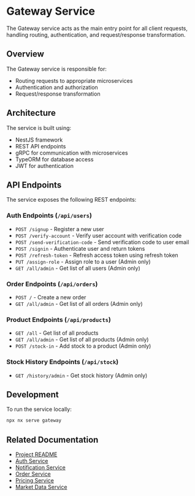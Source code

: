 # Gateway Service

The Gateway service acts as the main entry point for all client requests, handling routing, authentication, and request/response transformation.

## Overview

The Gateway service is responsible for:

-   Routing requests to appropriate microservices
-   Authentication and authorization
-   Request/response transformation

## Architecture

The service is built using:

-   NestJS framework
-   REST API endpoints
-   gRPC for communication with microservices
-   TypeORM for database access
-   JWT for authentication

## API Endpoints

The service exposes the following REST endpoints:

### Auth Endpoints (`/api/users`)

-   `POST /signup` - Register a new user
-   `POST /verify-account` - Verify user account with verification code
-   `POST /send-verification-code` - Send verification code to user email
-   `POST /signin` - Authenticate user and return tokens
-   `POST /refresh-token` - Refresh access token using refresh token
-   `PUT /assign-role` - Assign role to a user (Admin only)
-   `GET /all/admin` - Get list of all users (Admin only)

### Order Endpoints (`/api/orders`)

-   `POST /` - Create a new order
-   `GET /all/admin` - Get list of all orders (Admin only)

### Product Endpoints (`/api/products`)

-   `GET /all` - Get list of all products
-   `GET /all/admin` - Get list of all products (Admin only)
-   `POST /stock-in` - Add stock to a product (Admin only)

### Stock History Endpoints (`/api/stock`)

-   `GET /history/admin` - Get stock history (Admin only)

## Development

To run the service locally:

```sh
npx nx serve gateway
```

## Related Documentation

-   [Project README](../../README.md)
-   [Auth Service](../auth/README.md)
-   [Notification Service](../notification/README.md)
-   [Order Service](../order/README.md)
-   [Pricing Service](../pricing/README.md)
-   [Market Data Service](../market-data/README.md)

